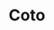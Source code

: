 ---
title: "Coto"
url: /ciudad-autonoma-de-buenos-aires/coto-avenida-martin-garcia/
shop: Supermarkt
---